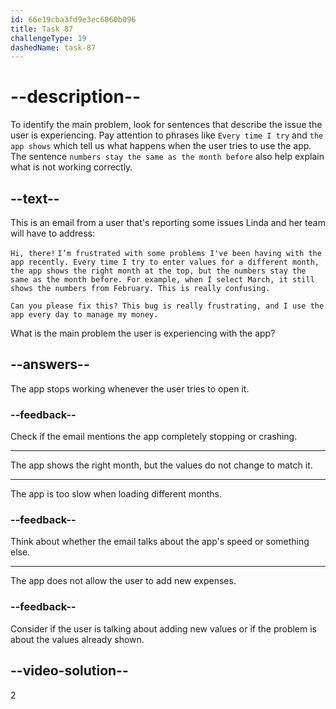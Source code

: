 ```yaml
---
id: 66e19cba3fd9e3ec6860b096
title: Task 87
challengeType: 19
dashedName: task-87
---
```

# --description--

To identify the main problem, look for sentences that describe the issue the user is experiencing. Pay attention to phrases like `Every time I try` and `the app shows` which tell us what happens when the user tries to use the app. The sentence `numbers stay the same as the month before` also help explain what is not working correctly.

## --text--

This is an email from a user that's reporting some issues Linda and her team will have to address:

`Hi, there!`
`I’m frustrated with some problems I've been having with the app recently. Every time I try to enter values for a different month, the app shows the right month at the top, but the numbers stay the same as the month before. For example, when I select March, it still shows the numbers from February. This is really confusing.`

`Can you please fix this? This bug is really frustrating, and I use the app every day to manage my money.`

What is the main problem the user is experiencing with the app?

## --answers--

The app stops working whenever the user tries to open it.

### --feedback--

Check if the email mentions the app completely stopping or crashing.

---

The app shows the right month, but the values do not change to match it.

---

The app is too slow when loading different months.

### --feedback--

Think about whether the email talks about the app's speed or something else.

---

The app does not allow the user to add new expenses.

### --feedback--

Consider if the user is talking about adding new values or if the problem is about the values already shown.

## --video-solution--

2
